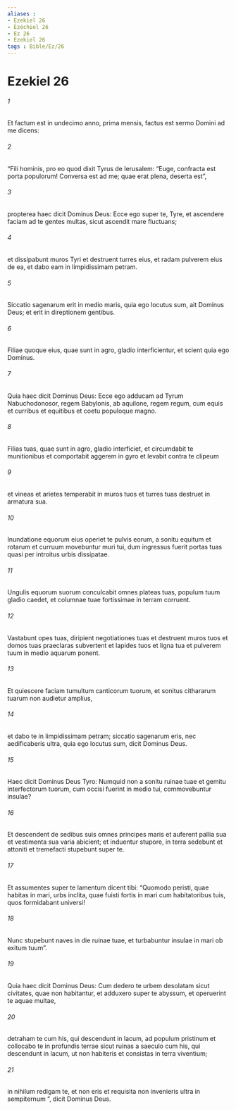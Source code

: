 ```yaml
---
aliases : 
- Ezekiel 26
- Ézéchiel 26
- Ez 26
- Ezekiel 26
tags : Bible/Ez/26
---
```


# Ezekiel 26

###### 1
Et factum est in undecimo anno, prima mensis, factus est sermo Domini ad me dicens: 
###### 2
“Fili hominis, pro eo quod dixit Tyrus de Ierusalem: “Euge, confracta est porta populorum! Conversa est ad me; quae erat plena, deserta est”,
###### 3
propterea haec dicit Dominus Deus: Ecce ego super te, Tyre, et ascendere faciam ad te gentes multas, sicut ascendit mare fluctuans;
###### 4
et dissipabunt muros Tyri et destruent turres eius, et radam pulverem eius de ea, et dabo eam in limpidissimam petram.
###### 5
Siccatio sagenarum erit in medio maris, quia ego locutus sum, ait Dominus Deus; et erit in direptionem gentibus.
###### 6
Filiae quoque eius, quae sunt in agro, gladio interficientur, et scient quia ego Dominus.
###### 7
Quia haec dicit Dominus Deus: Ecce ego adducam ad Tyrum Nabuchodonosor, regem Babylonis, ab aquilone, regem regum, cum equis et curribus et equitibus et coetu populoque magno.
###### 8
Filias tuas, quae sunt in agro, gladio interficiet, et circumdabit te munitionibus et comportabit aggerem in gyro et levabit contra te clipeum
###### 9
et vineas et arietes temperabit in muros tuos et turres tuas destruet in armatura sua.
###### 10
Inundatione equorum eius operiet te pulvis eorum, a sonitu equitum et rotarum et curruum movebuntur muri tui, dum ingressus fuerit portas tuas quasi per introitus urbis dissipatae.
###### 11
Ungulis equorum suorum conculcabit omnes plateas tuas, populum tuum gladio caedet, et columnae tuae fortissimae in terram corruent.
###### 12
Vastabunt opes tuas, diripient negotiationes tuas et destruent muros tuos et domos tuas praeclaras subvertent et lapides tuos et ligna tua et pulverem tuum in medio aquarum ponent.
###### 13
Et quiescere faciam tumultum canticorum tuorum, et sonitus cithararum tuarum non audietur amplius,
###### 14
et dabo te in limpidissimam petram; siccatio sagenarum eris, nec aedificaberis ultra, quia ego locutus sum, dicit Dominus Deus.
###### 15
Haec dicit Dominus Deus Tyro: Numquid non a sonitu ruinae tuae et gemitu interfectorum tuorum, cum occisi fuerint in medio tui, commovebuntur insulae? 
###### 16
Et descendent de sedibus suis omnes principes maris et auferent pallia sua et vestimenta sua varia abicient; et induentur stupore, in terra sedebunt et attoniti et tremefacti stupebunt super te. 
###### 17
Et assumentes super te lamentum dicent tibi: “Quomodo peristi, quae habitas in mari, urbs inclita, quae fuisti fortis in mari cum habitatoribus tuis, quos formidabant universi!
###### 18
Nunc stupebunt naves in die ruinae tuae, et turbabuntur insulae in mari ob exitum tuum”.
###### 19
Quia haec dicit Dominus Deus: Cum dedero te urbem desolatam sicut civitates, quae non habitantur, et adduxero super te abyssum, et operuerint te aquae multae, 
###### 20
detraham te cum his, qui descendunt in lacum, ad populum pristinum et collocabo te in profundis terrae sicut ruinas a saeculo cum his, qui descendunt in lacum, ut non habiteris et consistas in terra viventium; 
###### 21
in nihilum redigam te, et non eris et requisita non invenieris ultra in sempiternum ”, dicit Dominus Deus.
